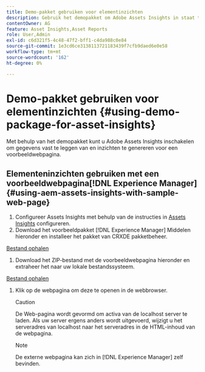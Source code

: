 ```yaml
---
title: Demo-pakket gebruiken voor elementinzichten
description: Gebruik het demopakket om Adobe Assets Insights in staat te stellen gegevens vast te leggen van en inzichten te genereren voor een webpagina.
contentOwner: AG
feature: Asset Insights,Asset Reports
role: User,Admin
exl-id: c6d321f5-4c48-47f2-bff1-c4da988c0e84
source-git-commit: 1e3cd6ce3138113721183439f7cfb9daed6e0e58
workflow-type: tm+mt
source-wordcount: '162'
ht-degree: 0%

---
```


# Demo-pakket gebruiken voor elementinzichten {#using-demo-package-for-asset-insights}

Met behulp van het demopakket kunt u Adobe Assets Insights inschakelen om gegevens vast te leggen van en inzichten te genereren voor een voorbeeldwebpagina.

## Elementeninzichten gebruiken met een voorbeeldwebpagina[!DNL Experience Manager]  {#using-aem-assets-insights-with-sample-web-page}

1. Configureer Assets Insights met behulp van de instructies in [Assets Insights](touch-ui-configuring-asset-insights.md) configureren.
1. Download het voorbeeldpakket [!DNL Experience Manager] Middelen hieronder en installeer het pakket van CRXDE pakketbeheer.

[Bestand ophalen](assets/insightsdemo.zip)

1. Download het ZIP-bestand met de voorbeeldwebpagina hieronder en extraheer het naar uw lokale bestandssysteem.

[Bestand ophalen](assets/demosite.zip)

1. Klik op de webpagina om deze te openen in de webbrowser.

   >[!CAUTION]
   >
   >De Web-pagina wordt gevormd om activa van de localhost server te laden. Als uw server ergens anders wordt uitgevoerd, wijzigt u het serveradres van localhost naar het serveradres in de HTML-inhoud van de webpagina.

   >[!NOTE]
   >
   >De externe webpagina kan zich in [!DNL Experience Manager] zelf bevinden.
